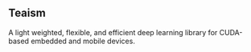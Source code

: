 ## Teaism

A light weighted, flexible, and efficient deep learning library for CUDA-based embedded and mobile devices.
